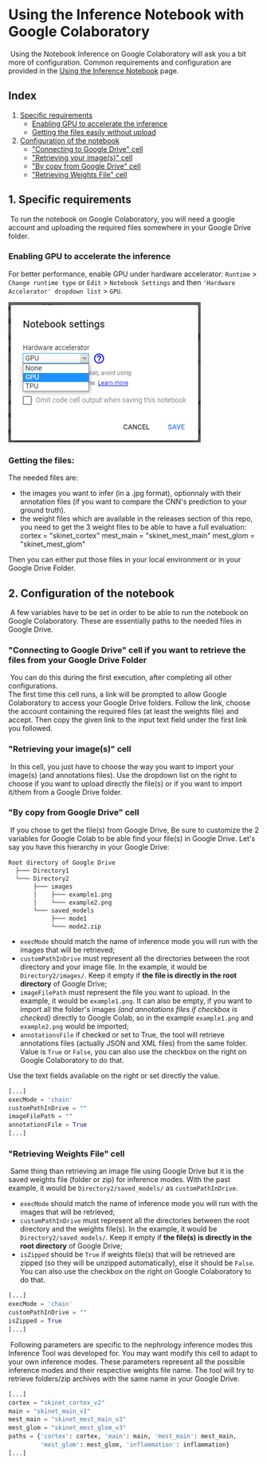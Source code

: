# Using the Inference Notebook with Google Colaboratory

​	Using the Notebook Inference on Google Colaboratory will ask you a bit more of configuration. Common requirements and configuration are provided in the [Using the Inference Notebook](Using-the-Inference-Notebook.md) page. 

## Index
1. [Specific requirements](#1-specific-requirements)
   * [Enabling GPU to accelerate the inference](#enabling-gpu-to-accelerate-the-inference)
   * [Getting the files easily without upload](#getting-the-files-easily-without-upload)
2. [Configuration of the notebook](#2-configuration-of-the-notebook)
   * ["Connecting to Google Drive" cell](#connecting-to-google-drive-cell)
   * ["Retrieving your image(s)" cell](#retrieving-your-images-cell)
   * ["By copy from Google Drive" cell](#by-copy-from-google-drive-cell)
   * ["Retrieving Weights File" cell](#retrieving-weights-file-cell)


## 1. Specific requirements
​	To run the notebook on Google Colaboratory, you will need a google account and uploading the required files somewhere in your Google Drive folder.

### Enabling GPU to accelerate the inference

For better performance, enable GPU under hardware accelerator: `Runtime` > `Change runtime type` or  `Edit` > `Notebook Settings` and then `'Hardware Accelerator' dropdown list` > `GPU`.



![img/colab_enable_gpu.png](img/colab_enable_gpu.png)


### Getting the files:
The needed files are:
- the images you want to infer (in a .jpg format), optionnaly with their annotation files (if you want to compare the CNN's prediction to your ground truth).
- the weight files which are available in the releases section of this repo, you need to get the 3 weight files to be able to have a full evaluation: 
cortex = "skinet_cortex"
mest_main = "skinet_mest_main"
mest_glom = "skinet_mest_glom"

Then you can either put those files in your local environment or in your Google Drive Folder.

## 2. Configuration of the notebook
​	A few variables have to be set in order to be able to run the notebook on Google Colaboratory. These are essentially paths to the needed files in Google Drive.

### "Connecting to Google Drive" cell if you want to retrieve the files from your Google Drive Folder
​	You can do this during the first execution, after completing all other configurations.  
​	The first time this cell runs, a link will be prompted to allow Google Colaboratory to access your Google Drive folders. Follow the link, choose the account containing the required files (at least the weights file) and accept. Then copy the given link to the input text field under the first link you followed.

### "Retrieving your image(s)" cell
​	In this cell, you just have to choose the way you want to import your image(s) (and annotations files). Use the dropdown list on the right to choose if you want to upload directly the file(s) or if you want to import it/them from a Google Drive folder.

### "By copy from Google Drive" cell
​	If you chose to get the file(s) from Google Drive, Be sure to customize the 2 variables for Google Colab to be able find your file(s) in Google Drive.
Let's say you have this hierarchy in your Google Drive:

```
Root directory of Google Drive
  ├─── Directory1
  └─── Directory2
       ├─── images
       │    ├─── example1.png
       │    └─── example2.png
       └─── saved_models
            ├─── mode1
            └─── mode2.zip
```

*   `execMode` should match the name of inference mode you will run with the images that will be retrieved;
*   `customPathInDrive` must represent all the directories between the root directory and your image file. In the example, it would be `Directory2/images/`. Keep it empty if **the file is directly in the root directory** of Google Drive;
*   `imageFilePath` must represent the file you want to upload. In the example, it would be `example1.png`. It can also be empty, if you want to import all the folder's images *(and annotations files if checkbox is checked)* directly to Google Colab, so in the example `example1.png` and `example2.png` would be imported;
*    `annotationsFile` if checked or set to True, the tool will retrieve annotations files (actually JSON and XML files) from the same folder. Value is `True` or `False`, you can also use the checkbox on the right on Google Colaboratory to do that.

Use the text fields available on the right or set directly the value.

```Python
[...]
execMode = 'chain' 
customPathInDrive = ""
imageFilePath = ""
annotationsFile = True
[...]
```

### "Retrieving Weights File" cell
​	Same thing than retrieving an image file using Google Drive but it is the saved weights file (folder or zip) for inference modes. With the past example, it would be `Directory2/saved_models/` as `customPathInDrive`.

- `execMode` should match the name of inference mode you will run with the images that will be retrieved;
- `customPathInDrive` must represent all the directories between the root directory and the weights file(s). In the example, it would be `Directory2/saved_models/`. Keep it empty if **the file(s) is directly in the root directory** of Google Drive;
- `isZipped` should be `True` if weights file(s) that will be retrieved are zipped (so they will be unzipped automatically), else it should be `False`. You can also use the checkbox on the right on Google Colaboratory to do that.

```Python
[...]
execMode = 'chain'
customPathInDrive = ""
isZipped = True
[...]
```
​	Following parameters are specific to the nephrology inference modes this Inference Tool was developed for. You may want modify this cell to adapt to your own inference modes. These parameters represent all the possible inference modes and their respective weights file name. The tool will try to retrieve folders/zip archives with the same name in your Google Drive.
```Python
[...]
cortex = "skinet_cortex_v2"
main = "skinet_main_v1"
mest_main = "skinet_mest_main_v3"
mest_glom = "skinet_mest_glom_v3"
paths = {'cortex': cortex, 'main': main, 'mest_main': mest_main, 
         'mest_glom': mest_glom, 'inflammation': inflammation}
[...]
```

